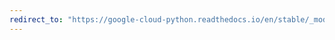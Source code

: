 ```yaml
---
redirect_to: "https://google-cloud-python.readthedocs.io/en/stable/_modules/google/cloud/logging/handlers/handlers.html"
---
```

